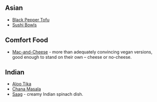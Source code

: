 ## Asian
* [Black Pepper Tofu](black-pepper-tofu.md)
* [Sushi Bowls](sushi-bowls.md)

## Comfort Food
* [Mac-and-Cheese](mac-and-cheese.md) - more than adequately convincing vegan versions, good enough to stand on their own – cheese or no-cheese.

## Indian
* [Aloo Tika](aloo-tika.md)
* [Chana Masala](chana-masala.md)
* [Saag](saag.md) - creamy Indian spinach dish.
